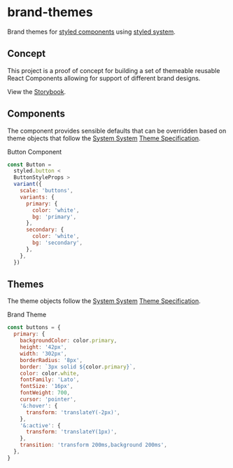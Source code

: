 # brand-themes

Brand themes for [styled components](https://styled-components.com/docs/advanced#theming) using [styled system](https://styled-system.com/).

## Concept

This project is a proof of concept for building a set of themeable reusable React Components allowing for support of different brand designs.

View the [Storybook](https://brand-themes.netlify.app/?path=/docs/button--default).

## Components

The component provides sensible defaults that can be overridden based on theme objects that follow the [System System](https://styled-system.com/) [Theme Specification](https://styled-system.com/theme-specification).

Button Component

```js
const Button =
  styled.button <
  ButtonStyleProps >
  variant({
    scale: 'buttons',
    variants: {
      primary: {
        color: 'white',
        bg: 'primary',
      },
      secondary: {
        color: 'white',
        bg: 'secondary',
      },
    },
  })
```

## Themes

The theme objects follow the [System System](https://styled-system.com/) [Theme Specification](https://styled-system.com/theme-specification).

Brand Theme

```js
const buttons = {
  primary: {
    backgroundColor: color.primary,
    height: '42px',
    width: '302px',
    borderRadius: '8px',
    border: `3px solid ${color.primary}`,
    color: color.white,
    fontFamily: 'Lato',
    fontSize: '16px',
    fontWeight: 700,
    cursor: 'pointer',
    '&:hover': {
      transform: 'translateY(-2px)',
    },
    '&:active': {
      transform: 'translateY(1px)',
    },
    transition: 'transform 200ms,background 200ms',
  },
}
```
